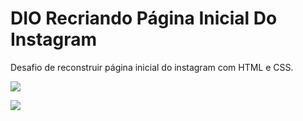 # DIO Recriando Página Inicial Do Instagram

Desafio de reconstruir página inicial do instagram com HTML e CSS.

![](/workspace/recriando%20pagina%20inicial%20do%20instagram/DIO-recriando-pagina-inicial-do-instagram/imgs/Captura%20de%20tela%20de%202022-05-13%2011-22-57.png)

![](/workspace/recriando%20pagina%20inicial%20do%20instagram/DIO-recriando-pagina-inicial-do-instagram/imgs/Captura%20de%20tela%20de%202022-05-13%2011-24-25.png)
